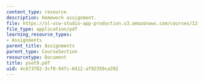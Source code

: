 ```yaml
---
content_type: resource
description: Homework assignment.
file: https://ol-ocw-studio-app-production.s3.amazonaws.com/courses/12-800-fluid-dynamics-of-the-atmosphere-and-ocean-fall-2004/4c6737823cf094fc8412af92359ca392_pset9.pdf
file_type: application/pdf
learning_resource_types:
- Assignments
parent_title: Assignments
parent_type: CourseSection
resourcetype: Document
title: pset9.pdf
uid: 4c673782-3cf0-94fc-8412-af92359ca392
---
```

